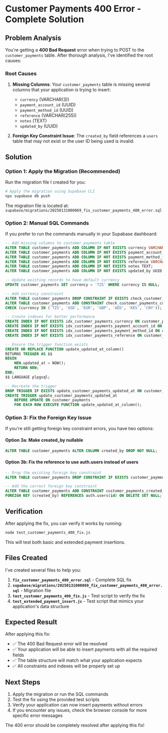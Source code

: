 # Customer Payments 400 Error - Complete Solution

## Problem Analysis

You're getting a **400 Bad Request** error when trying to POST to the `customer_payments` table. After thorough analysis, I've identified the root causes:

### Root Causes

1. **Missing Columns**: Your `customer_payments` table is missing several columns that your application is trying to insert:
   - `currency` (VARCHAR(3))
   - `payment_account_id` (UUID)
   - `payment_method_id` (UUID)
   - `reference` (VARCHAR(255))
   - `notes` (TEXT)
   - `updated_by` (UUID)

2. **Foreign Key Constraint Issue**: The `created_by` field references a `users` table that may not exist or the user ID being used is invalid.

## Solution

### Option 1: Apply the Migration (Recommended)

Run the migration file I created for you:

```bash
# Apply the migration using Supabase CLI
npx supabase db push
```

The migration file is located at: `supabase/migrations/20250131000069_fix_customer_payments_400_error.sql`

### Option 2: Manual SQL Commands

If you prefer to run the commands manually in your Supabase dashboard:

```sql
-- Add missing columns to customer_payments table
ALTER TABLE customer_payments ADD COLUMN IF NOT EXISTS currency VARCHAR(3) DEFAULT 'TZS';
ALTER TABLE customer_payments ADD COLUMN IF NOT EXISTS payment_account_id UUID;
ALTER TABLE customer_payments ADD COLUMN IF NOT EXISTS payment_method_id UUID;
ALTER TABLE customer_payments ADD COLUMN IF NOT EXISTS reference VARCHAR(255);
ALTER TABLE customer_payments ADD COLUMN IF NOT EXISTS notes TEXT;
ALTER TABLE customer_payments ADD COLUMN IF NOT EXISTS updated_by UUID;

-- Update existing records to have default currency
UPDATE customer_payments SET currency = 'TZS' WHERE currency IS NULL;

-- Add currency constraint
ALTER TABLE customer_payments DROP CONSTRAINT IF EXISTS check_customer_payments_currency;
ALTER TABLE customer_payments ADD CONSTRAINT check_customer_payments_currency 
CHECK (currency IN ('TZS', 'USD', 'EUR', 'GBP', 'AED', 'KES', 'CNY'));

-- Create indexes for better performance
CREATE INDEX IF NOT EXISTS idx_customer_payments_currency ON customer_payments(currency);
CREATE INDEX IF NOT EXISTS idx_customer_payments_payment_account_id ON customer_payments(payment_account_id);
CREATE INDEX IF NOT EXISTS idx_customer_payments_payment_method_id ON customer_payments(payment_method_id);
CREATE INDEX IF NOT EXISTS idx_customer_payments_reference ON customer_payments(reference);

-- Ensure the trigger function exists
CREATE OR REPLACE FUNCTION update_updated_at_column()
RETURNS TRIGGER AS $$
BEGIN
    NEW.updated_at = NOW();
    RETURN NEW;
END;
$$ LANGUAGE plpgsql;

-- Recreate the trigger
DROP TRIGGER IF EXISTS update_customer_payments_updated_at ON customer_payments;
CREATE TRIGGER update_customer_payments_updated_at 
    BEFORE UPDATE ON customer_payments 
    FOR EACH ROW EXECUTE FUNCTION update_updated_at_column();
```

### Option 3: Fix the Foreign Key Issue

If you're still getting foreign key constraint errors, you have two options:

#### Option 3a: Make created_by nullable
```sql
ALTER TABLE customer_payments ALTER COLUMN created_by DROP NOT NULL;
```

#### Option 3b: Fix the reference to use auth.users instead of users
```sql
-- Drop the existing foreign key constraint
ALTER TABLE customer_payments DROP CONSTRAINT IF EXISTS customer_payments_created_by_fkey;

-- Add the correct foreign key constraint
ALTER TABLE customer_payments ADD CONSTRAINT customer_payments_created_by_fkey 
FOREIGN KEY (created_by) REFERENCES auth.users(id) ON DELETE SET NULL;
```

## Verification

After applying the fix, you can verify it works by running:

```bash
node test_customer_payments_400_fix.js
```

This will test both basic and extended payment insertions.

## Files Created

I've created several files to help you:

1. **`fix_customer_payments_400_error.sql`** - Complete SQL fix
2. **`supabase/migrations/20250131000069_fix_customer_payments_400_error.sql`** - Migration file
3. **`test_customer_payments_400_fix.js`** - Test script to verify the fix
4. **`test_extended_payment_insert.js`** - Test script that mimics your application's data structure

## Expected Result

After applying this fix:
- ✅ The 400 Bad Request error will be resolved
- ✅ Your application will be able to insert payments with all the required fields
- ✅ The table structure will match what your application expects
- ✅ All constraints and indexes will be properly set up

## Next Steps

1. Apply the migration or run the SQL commands
2. Test the fix using the provided test scripts
3. Verify your application can now insert payments without errors
4. If you encounter any issues, check the browser console for more specific error messages

The 400 error should be completely resolved after applying this fix!